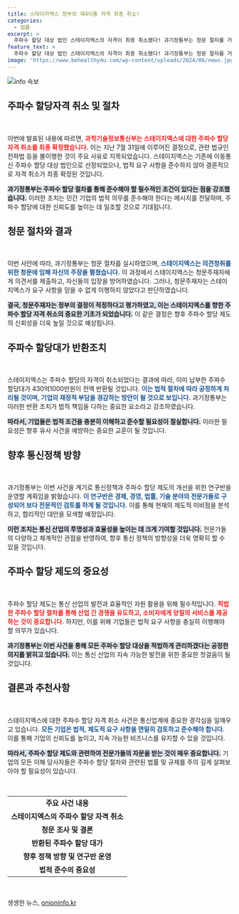 ```yaml
---
title: 스테이지엑스 정부의 제4이통 자격 최종 취소!
categories:
  - 법률
excerpt: >
  주파수 할당 대상 법인 스테이지엑스의 자격이 최종 취소됐다! 과기정통부는 청문 절차를 거쳐 전파법 위반을 이유로 430억 원을 반환 조치했다. 과연 향후 통신 정책은 어떻게 변화할까? 클릭해보세요!
feature_text: >
  주파수 할당 대상 법인 스테이지엑스의 자격이 최종 취소됐다! 과기정통부는 청문 절차를 거쳐 전파법 위반을 이유로 430억 원을 반환 조치했다. 과연 향후 통신 정책은 어떻게 변화할까? 클릭해보세요!
image: 'https://www.behealthy4u.com/wp-content/uploads/2024/06/news.jpg'
---
```


<p><img src="https://www.behealthy4u.com/wp-content/uploads/2024/06/news.jpg" alt="info 속보" /></p>

<h2 data-ke-size="size26">주파수 할당자격 취소 및 절차</h2>

<p data-ke-size="size16">&nbsp;</p>

<p>이번에 발표된 내용에 따르면, <b><span style="color: #ee2323;">과학기술정보통신부는 스테이지엑스에 대한 주파수 할당 자격 취소를 최종 확정했습니다.</span></b> 이는 지난 7월 31일에 이루어진 결정으로, 관련 법규인 전파법 등을 불이행한 것이 주요 사유로 지목되었습니다. 스테이지엑스는 기존에 이동통신 주파수 할당 대상 법인으로 선정되었으나, 법적 요구 사항을 준수하지 않아 결론적으로 자격 취소가 최종 확정된 것입니다. </p>

<p><b><span style="background-color: #21538527;">과기정통부는 주파수 할당 절차를 통해 준수해야 할 필수적인 조건이 있다는 점을 강조했습니다.</span></b> 이러한 조치는 민간 기업의 법적 의무를 준수해야 한다는 메시지를 전달하며, 주파수 할당에 대한 신뢰도를 높이는 데 일조할 것으로 기대됩니다.</p>

<h2 data-ke-size="size26">청문 절차와 결과</h2>

<p data-ke-size="size16">&nbsp;</p>

<p>이번 사안에 따라, 과기정통부는 청문 절차를 실시하였으며, <b><span style="color: #1a5490;">스테이지엑스는 의견청취를 위한 청문에 임해 자신의 주장을 펼쳤습니다.</span></b> 이 과정에서 스테이지엑스는 청문주재자에게 의견서를 제출하고, 자신들의 입장을 방어하였습니다. 그러나, 청문주재자는 스테이지엑스가 요구 사항을 믿을 수 없게 이행하지 않았다고 판단하였습니다. </p>

<p><b><span style="background-color: #21538527;">결국, 청문주재자는 정부의 결정이 적정하다고 평가하였고, 이는 스테이지엑스를 향한 주파수 할당 자격 취소의 중요한 기초가 되었습니다.</span></b> 이 같은 결정은 향후 주파수 할당 제도의 신뢰성을 더욱 높일 것으로 예상됩니다.</p>

<h2 data-ke-size="size26">주파수 할당대가 반환조치</h2>

<p data-ke-size="size16">&nbsp;</p>

<p>스테이지엑스는 주파수 할당의 자격이 취소되었다는 결과에 따라, 이미 납부한 주파수 할당대가 430억1000만원이 전액 반환될 것입니다. <b><span style="color: #1a5490;">이는 법적 절차에 따라 공정하게 처리될 것이며, 기업의 재정적 부담을 경감하는 방안이 될 것으로 보입니다.</span></b> 과기정통부는 이러한 반환 조치가 법적 책임을 다하는 중요한 요소라고 강조하였습니다. </p>

<p><b><span style="background-color: #21538527;">따라서, 기업들은 법적 조건을 충분히 이해하고 준수할 필요성이 절실합니다.</span></b> 이러한 필요성은 향후 유사 사건을 예방하는 중요한 교훈이 될 것입니다.</p>

<h2 data-ke-size="size26">향후 통신정책 방향</h2>

<p data-ke-size="size16">&nbsp;</p>

<p>과기정통부는 이번 사건을 계기로 통신정책과 주파수 할당 제도의 개선을 위한 연구반을 운영할 계획임을 밝혔습니다. <b><span style="color: #1a5490;">이 연구반은 경제, 경영, 법률, 기술 분야의 전문가들로 구성되어 보다 전문적인 검토를 하게 될 것입니다.</span></b> 이를 통해 현재의 제도적 미비점을 분석하고, 합리적인 대안을 모색할 예정입니다.</p>

<p><b><span style="background-color: #21538527;">이런 조치는 통신 산업의 투명성과 효율성을 높이는 데 크게 기여할 것입니다.</span></b> 전문가들의 다양하고 체계적인 관점을 반영하여, 향후 통신 정책의 방향성을 더욱 명확히 할 수 있을 것입니다.</p>

<h2 data-ke-size="size26">주파수 할당 제도의 중요성</h2>

<p data-ke-size="size16">&nbsp;</p>

<p>주파수 할당 제도는 통신 산업의 발전과 효율적인 자원 활용을 위해 필수적입니다. <b><span style="color: #ee2323;">적법한 주파수 할당 절차를 통해 산업 간 경쟁을 유도하고, 소비자에게 양질의 서비스를 제공하는 것이 중요합니다.</span></b> 하지만, 이를 위해 기업들은 법적 요구 사항을 충실히 이행해야 할 의무가 있습니다.</p>

<p><b><span style="background-color: #21538527;">과기정통부는 이번 사건을 통해 모든 주파수 할당 대상을 적법하게 관리하겠다는 공정한 의지를 밝히고 있습니다.</span></b> 이는 통신 산업의 지속 가능한 발전을 위한 중요한 첫걸음이 될 것입니다.</p>

<h2 data-ke-size="size26">결론과 추천사항</h2>

<p data-ke-size="size16">&nbsp;</p>

<p>스테이지엑스에 대한 주파수 할당 자격 취소 사건은 통신업계에 중요한 경각심을 일깨우고 있습니다. <b><span style="color: #1a5490;">모든 기업은 법적, 제도적 요구 사항을 면밀히 검토하고 준수해야 합니다.</span></b> 이를 통해 기업의 신뢰도를 높이고, 지속 가능한 비즈니스를 유지할 수 있을 것입니다.</p>

<p><b><span style="background-color: #21538527;">따라서, 주파수 할당 제도와 관련하여 전문가들의 자문을 받는 것이 매우 중요합니다.</span></b> 기업의 모든 이해 당사자들은 주파수 할당 절차와 관련된 법률 및 규제를 주의 깊게 살펴보아야 할 필요성이 있습니다.</p>

<p data-ke-size="size16">&nbsp;</p>

<table style="width: 100%;">
  <tr>
    <td style="text-align: center; height: 17px;"><b>주요 사건 내용</b></td>
  </tr>
  <tr>
    <td style="text-align: center; height: 17px;"><b>스테이지엑스의 주파수 할당 자격 취소</b></td>
  </tr>
  <tr>
    <td style="text-align: center; height: 17px;"><b>청문 조사 및 결론</b></td>
  </tr>
  <tr>
    <td style="text-align: center; height: 17px;"><b>반환된 주파수 할당 대가</b></td>
  </tr>
  <tr>
    <td style="text-align: center; height: 17px;"><b>향후 정책 방향 및 연구반 운영</b></td>
  </tr>
  <tr>
    <td style="text-align: center; height: 17px;"><b>법적 준수의 중요성</b></td>
  </tr>
</table>

<p data-ke-size="size16">&nbsp;</p>
생생한 뉴스, <a href="https://onioninfo.kr" rel="dofollow">onioninfo.kr</a>


